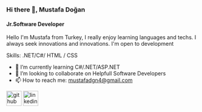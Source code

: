 ### Hi there 👋, Mustafa Doğan
#### Jr.Software Developer
Hello I'm Mustafa from Turkey, I really enjoy learning languages and techs. I always seek innovations and innovations. I'm open to development

Skills: .NET/C#/ HTML / CSS

- 🌱 I’m currently learning C#/.NET/ASP.NET 
- 👯 I’m looking to collaborate on Helpfull Software Developers 
- 📫 How to reach me: mustafadgn4@gmail.com 


[<img src='https://cdn.jsdelivr.net/npm/simple-icons@3.0.1/icons/github.svg' alt='github' height='40'>](https://github.com/FirelordOzai47)  [<img src='https://cdn.jsdelivr.net/npm/simple-icons@3.0.1/icons/linkedin.svg' alt='linkedin' height='40'>](https://www.linkedin.com/in/mustafa-doğan-27b6a023a//)  
